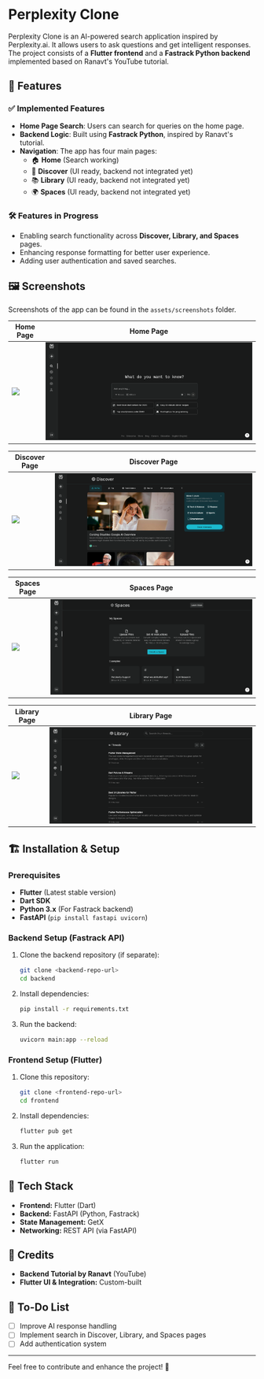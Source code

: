 # Perplexity Clone

Perplexity Clone is an AI-powered search application inspired by Perplexity.ai. It allows users to ask questions and get intelligent responses. The project consists of a **Flutter frontend** and a **Fastrack Python backend** implemented based on Ranavt's YouTube tutorial.

## 🚀 Features

### ✅ Implemented Features
- **Home Page Search**: Users can search for queries on the home page.
- **Backend Logic**: Built using **Fastrack Python**, inspired by Ranavt's tutorial.
- **Navigation**: The app has four main pages:
    - 🏠 **Home** (Search working)
    - 🔎 **Discover** (UI ready, backend not integrated yet)
    - 📚 **Library** (UI ready, backend not integrated yet)
    - 🌍 **Spaces** (UI ready, backend not integrated yet)

### 🛠️ Features in Progress
- Enabling search functionality across **Discover, Library, and Spaces** pages.
- Enhancing response formatting for better user experience.
- Adding user authentication and saved searches.

## 🖼️ Screenshots
Screenshots of the app can be found in the `assets/screenshots` folder.

| Home Page | Home Page                               |
|-----------|-----------------------------------------|
| ![](assets/screenshots/home.png) | ![](assets/screenshots/home_screen.png) |

| Discover Page                       | Discover Page                               |
|-------------------------------------|---------------------------------------------|
| ![](assets/screenshots/library.png) | ![](assets/screenshots/discover_screen.png) |

| Spaces Page                         | Spaces Page                               |
|-------------------------------------|-------------------------------------------|
| ![](assets/screenshots/library.png) | ![](assets/screenshots/spaces_screen.png) |

| Library Page | Library Page                               |
|-------------|--------------------------------------------|
| ![](assets/screenshots/library.png) | ![](assets/screenshots/library_screen.png) |

## 🏗️ Installation & Setup

### Prerequisites
- **Flutter** (Latest stable version)
- **Dart SDK**
- **Python 3.x** (For Fastrack backend)
- **FastAPI** (`pip install fastapi uvicorn`)

### Backend Setup (Fastrack API)
1. Clone the backend repository (if separate):
   ```sh
   git clone <backend-repo-url>
   cd backend
   ```
2. Install dependencies:
   ```sh
   pip install -r requirements.txt
   ```
3. Run the backend:
   ```sh
   uvicorn main:app --reload
   ```

### Frontend Setup (Flutter)
1. Clone this repository:
   ```sh
   git clone <frontend-repo-url>
   cd frontend
   ```
2. Install dependencies:
   ```sh
   flutter pub get
   ```
3. Run the application:
   ```sh
   flutter run
   ```

## 🔧 Tech Stack
- **Frontend:** Flutter (Dart)
- **Backend:** FastAPI (Python, Fastrack)
- **State Management:** GetX
- **Networking:** REST API (via FastAPI)

## 🙌 Credits
- **Backend Tutorial by Ranavt** (YouTube)
- **Flutter UI & Integration:** Custom-built

## 📌 To-Do List
- [ ] Improve AI response handling
- [ ] Implement search in Discover, Library, and Spaces pages
- [ ] Add authentication system

---
Feel free to contribute and enhance the project! 🚀